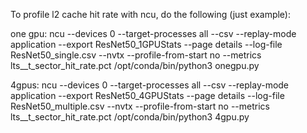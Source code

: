 To profile l2 cache hit rate with ncu, do the following (just example):


one gpu:
ncu --devices 0 --target-processes all --csv --replay-mode application --export ResNet50_1GPUStats --page details --log-file ResNet50_single.csv --nvtx --profile-from-start no --metrics lts__t_sector_hit_rate.pct /opt/conda/bin/python3 onegpu.py


4gpus:
ncu --devices 0 --target-processes all --csv --replay-mode application --export ResNet50_4GPUStats --page details --log-file ResNet50_multiple.csv --nvtx --profile-from-start no --metrics lts__t_sector_hit_rate.pct /opt/conda/bin/python3 4gpu.py
